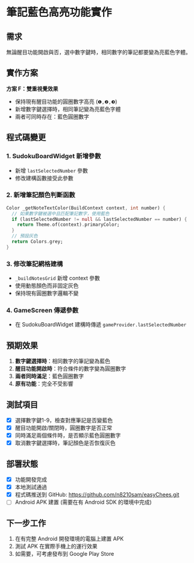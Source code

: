 # 筆記藍色高亮功能實作

## 需求
無論醒目功能開啟與否，選中數字鍵時，相同數字的筆記都要變為亮藍色字體。

## 實作方案
**方案 F：雙重視覺效果**
- 保持現有醒目功能的圓圈數字高亮 (`❶,❷,❸`)
- 新增數字鍵選擇時，相同筆記變為亮藍色字體
- 兩者可同時存在：藍色圓圈數字

## 程式碼變更

### 1. SudokuBoardWidget 新增參數
- 新增 `lastSelectedNumber` 參數
- 修改建構函數接受此參數

### 2. 新增筆記顏色判斷函數
```dart
Color _getNoteTextColor(BuildContext context, int number) {
  // 如果數字鍵被選中且匹配筆記數字，使用藍色
  if (lastSelectedNumber != null && lastSelectedNumber == number) {
    return Theme.of(context).primaryColor;
  }
  // 預設灰色
  return Colors.grey;
}
```

### 3. 修改筆記網格建構
- `_buildNotesGrid` 新增 context 參數
- 使用動態顏色而非固定灰色
- 保持現有圓圈數字邏輯不變

### 4. GameScreen 傳遞參數
- 在 SudokuBoardWidget 建構時傳遞 `gameProvider.lastSelectedNumber`

## 預期效果
1. **數字鍵選擇時**：相同數字的筆記變為藍色
2. **醒目功能開啟時**：符合條件的數字變為圓圈數字
3. **兩者同時滿足**：藍色圓圈數字
4. **原有功能**：完全不受影響

## 測試項目
- [x] 選擇數字鍵1-9，檢查對應筆記是否變藍色
- [x] 醒目功能開啟/關閉時，圓圈數字是否正常
- [x] 同時滿足兩個條件時，是否顯示藍色圓圈數字
- [x] 取消數字鍵選擇時，筆記顏色是否恢復灰色

## 部署狀態
- [x] 功能開發完成
- [x] 本地測試通過
- [x] 程式碼推送到 GitHub: https://github.com/n8210sam/easyChees.git
- [ ] Android APK 建置 (需要在有 Android SDK 的環境中完成)

## 下一步工作
1. 在有完整 Android 開發環境的電腦上建置 APK
2. 測試 APK 在實際手機上的運行效果
3. 如需要，可考慮發布到 Google Play Store
